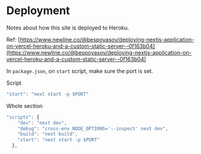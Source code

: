 # Deployment

Notes about how this site is deployed to Heroku.

Ref: [https://www.newline.co/@bespoyasov/deploying-nextjs-application-on-vercel-heroku-and-a-custom-static-server--0f163b04](https://www.newline.co/@bespoyasov/deploying-nextjs-application-on-vercel-heroku-and-a-custom-static-server--0f163b04)

In `package.json`, on `start` script, make sure the port is set.

Script

```js
"start": "next start -p $PORT"
```

Whole section

```js
"scripts": {
    "dev": "next dev",
    "debug": "cross-env NODE_OPTIONS='--inspect' next dev",
    "build": "next build",
    "start": "next start -p $PORT"
  },
```